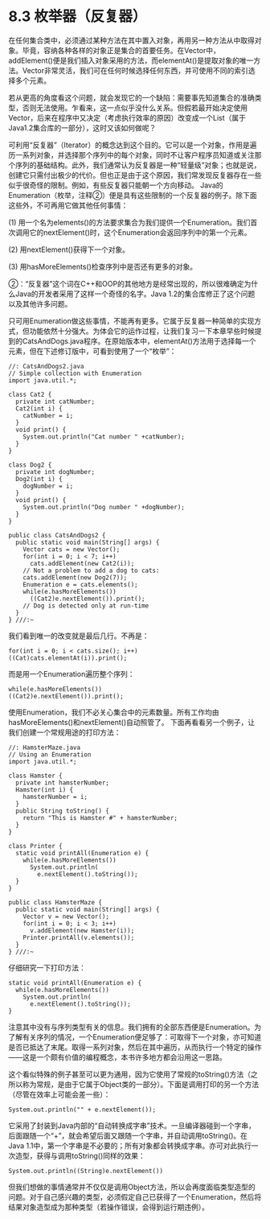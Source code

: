 # 8.3 枚举器（反复器）

在任何集合类中，必须通过某种方法在其中置入对象，再用另一种方法从中取得对象。毕竟，容纳各种各样的对象正是集合的首要任务。在Vector中，addElement\(\)便是我们插入对象采用的方法，而elementAt\(\)是提取对象的唯一方法。Vector非常灵活，我们可在任何时候选择任何东西，并可使用不同的索引选择多个元素。

若从更高的角度看这个问题，就会发现它的一个缺陷：需要事先知道集合的准确类型，否则无法使用。乍看来，这一点似乎没什么关系。但假若最开始决定使用Vector，后来在程序中又决定（考虑执行效率的原因）改变成一个List（属于Java1.2集合库的一部分），这时又该如何做呢？

可利用“反复器”（Iterator）的概念达到这个目的。它可以是一个对象，作用是遍历一系列对象，并选择那个序列中的每个对象，同时不让客户程序员知道或关注那个序列的基础结构。此外，我们通常认为反复器是一种“轻量级”对象；也就是说，创建它只需付出极少的代价。但也正是由于这个原因，我们常发现反复器存在一些似乎很奇怪的限制。例如，有些反复器只能朝一个方向移动。 Java的Enumeration（枚举，注释②）便是具有这些限制的一个反复器的例子。除下面这些外，不可再用它做其他任何事情：

\(1\) 用一个名为elements\(\)的方法要求集合为我们提供一个Enumeration。我们首次调用它的nextElement\(\)时，这个Enumeration会返回序列中的第一个元素。

\(2\) 用nextElement\(\)获得下一个对象。

\(3\) 用hasMoreElements\(\)检查序列中是否还有更多的对象。

②：“反复器”这个词在C++和OOP的其他地方是经常出现的，所以很难确定为什么Java的开发者采用了这样一个奇怪的名字。Java 1.2的集合库修正了这个问题以及其他许多问题。

只可用Enumeration做这些事情，不能再有更多。它属于反复器一种简单的实现方式，但功能依然十分强大。为体会它的运作过程，让我们复习一下本章早些时候提到的CatsAndDogs.java程序。在原始版本中，elementAt\(\)方法用于选择每一个元素，但在下述修订版中，可看到使用了一个“枚举”：

```text
//: CatsAndDogs2.java
// Simple collection with Enumeration
import java.util.*;

class Cat2 {
  private int catNumber;
  Cat2(int i) {
    catNumber = i;
  }
  void print() {
    System.out.println("Cat number " +catNumber);
  }
}

class Dog2 {
  private int dogNumber;
  Dog2(int i) {
    dogNumber = i;
  }
  void print() {
    System.out.println("Dog number " +dogNumber);
  }
}

public class CatsAndDogs2 {
  public static void main(String[] args) {
    Vector cats = new Vector();
    for(int i = 0; i < 7; i++)
      cats.addElement(new Cat2(i));
    // Not a problem to add a dog to cats:
    cats.addElement(new Dog2(7));
    Enumeration e = cats.elements();
    while(e.hasMoreElements())
      ((Cat2)e.nextElement()).print();
    // Dog is detected only at run-time
  }
} ///:~
```

我们看到唯一的改变就是最后几行。不再是：

```text
for(int i = 0; i < cats.size(); i++)
((Cat)cats.elementAt(i)).print();
```

而是用一个Enumeration遍历整个序列：

```text
while(e.hasMoreElements())
((Cat2)e.nextElement()).print();
```

使用Enumeration，我们不必关心集合中的元素数量。所有工作均由hasMoreElements\(\)和nextElement\(\)自动照管了。 下面再看看另一个例子，让我们创建一个常规用途的打印方法：

```text
//: HamsterMaze.java
// Using an Enumeration
import java.util.*;

class Hamster {
  private int hamsterNumber;
  Hamster(int i) {
    hamsterNumber = i;
  }
  public String toString() {
    return "This is Hamster #" + hamsterNumber;
  }
}

class Printer {
  static void printAll(Enumeration e) {
    while(e.hasMoreElements())
      System.out.println(
        e.nextElement().toString());
  }
}

public class HamsterMaze {
  public static void main(String[] args) {
    Vector v = new Vector();
    for(int i = 0; i < 3; i++)
      v.addElement(new Hamster(i));
    Printer.printAll(v.elements());
  }
} ///:~
```

仔细研究一下打印方法：

```text
static void printAll(Enumeration e) {
  while(e.hasMoreElements())
    System.out.println(
      e.nextElement().toString());
}
```

注意其中没有与序列类型有关的信息。我们拥有的全部东西便是Enumeration。为了解有关序列的情况，一个Enumeration便足够了：可取得下一个对象，亦可知道是否已抵达了末尾。取得一系列对象，然后在其中遍历，从而执行一个特定的操作——这是一个颇有价值的编程概念，本书许多地方都会沿用这一思路。

这个看似特殊的例子甚至可以更为通用，因为它使用了常规的toString\(\)方法（之所以称为常规，是由于它属于Object类的一部分）。下面是调用打印的另一个方法（尽管在效率上可能会差一些）：

```text
System.out.println("" + e.nextElement());
```

它采用了封装到Java内部的“自动转换成字串”技术。一旦编译器碰到一个字串，后面跟随一个“+”，就会希望后面又跟随一个字串，并自动调用toString\(\)。在Java 1.1中，第一个字串是不必要的；所有对象都会转换成字串。亦可对此执行一次造型，获得与调用toString\(\)同样的效果：

```text
System.out.println((String)e.nextElement())
```

但我们想做的事情通常并不仅仅是调用Object方法，所以会再度面临类型造型的问题。对于自己感兴趣的类型，必须假定自己已获得了一个Enumeration，然后将结果对象造型成为那种类型（若操作错误，会得到运行期违例）。

